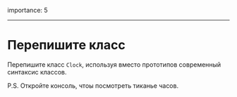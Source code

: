 importance: 5

---

# Перепишите класс

Перепишите класс `Clock`, используя вместо прототипов современный синтаксис классов.

P.S. Откройте консоль, чтоы посмотреть тиканье часов.
